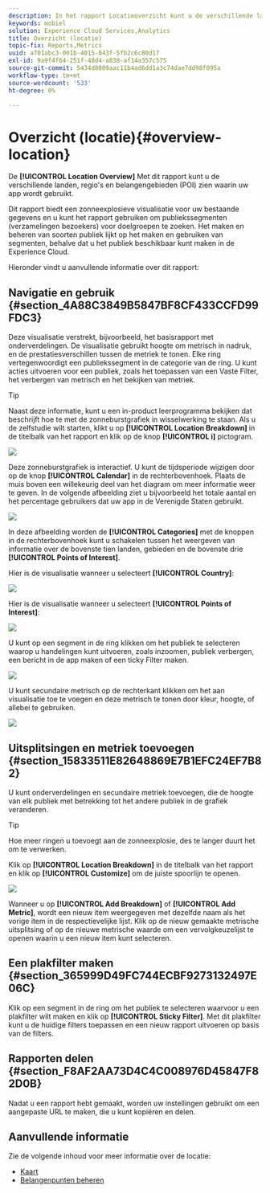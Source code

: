 ```yaml
---
description: In het rapport Locatieoverzicht kunt u de verschillende landen, regio's en belangenpunten zien waarin uw app wordt gebruikt.
keywords: mobiel
solution: Experience Cloud Services,Analytics
title: Overzicht (locatie)
topic-fix: Reports,Metrics
uuid: a701abc3-001b-4015-843f-5fb2c6c80d17
exl-id: 9a9f4f64-251f-48d4-a838-af14a357c575
source-git-commit: 5434d8809aac11b4ad6dd1a3c74dae7dd98f095a
workflow-type: tm+mt
source-wordcount: '533'
ht-degree: 0%

---
```


# Overzicht (locatie){#overview-location}

De **[!UICONTROL Location Overview]** Met dit rapport kunt u de verschillende landen, regio&#39;s en belangengebieden (POI) zien waarin uw app wordt gebruikt.

Dit rapport biedt een zonneexplosieve visualisatie voor uw bestaande gegevens en u kunt het rapport gebruiken om publiekssegmenten (verzamelingen bezoekers) voor doelgroepen te zoeken. Het maken en beheren van soorten publiek lijkt op het maken en gebruiken van segmenten, behalve dat u het publiek beschikbaar kunt maken in de Experience Cloud.

Hieronder vindt u aanvullende informatie over dit rapport:

## Navigatie en gebruik {#section_4A88C3849B5847BF8CF433CCFD99FDC3}

Deze visualisatie verstrekt, bijvoorbeeld, het basisrapport met onderverdelingen. De visualisatie gebruikt hoogte om metrisch in nadruk, en de prestatiesverschillen tussen de metriek te tonen. Elke ring vertegenwoordigt een publiekssegment in de categorie van de ring. U kunt acties uitvoeren voor een publiek, zoals het toepassen van een Vaste Filter, het verbergen van metrisch en het bekijken van metriek.

>[!TIP]
>
>Naast deze informatie, kunt u een in-product leerprogramma bekijken dat beschrijft hoe te met de zonneburstgrafiek in wisselwerking te staan. Als u de zelfstudie wilt starten, klikt u op **[!UICONTROL Location Breakdown]** in de titelbalk van het rapport en klik op de knop **[!UICONTROL i]** pictogram.

![](assets/location.png)

Deze zonneburstgrafiek is interactief. U kunt de tijdsperiode wijzigen door op de knop **[!UICONTROL Calendar]** in de rechterbovenhoek. Plaats de muis boven een willekeurig deel van het diagram om meer informatie weer te geven. In de volgende afbeelding ziet u bijvoorbeeld het totale aantal en het percentage gebruikers dat uw app in de Verenigde Staten gebruikt.

![](assets/location_mouse.png)

In deze afbeelding worden de **[!UICONTROL Categories]** met de knoppen in de rechterbovenhoek kunt u schakelen tussen het weergeven van informatie over de bovenste tien landen, gebieden en de bovenste drie **[!UICONTROL Points of Interest]**.

Hier is de visualisatie wanneer u selecteert **[!UICONTROL Country]**:

![](assets/location_countries.png)

Hier is de visualisatie wanneer u selecteert **[!UICONTROL Points of Interest]**:

![](assets/location_poi.png)

U kunt op een segment in de ring klikken om het publiek te selecteren waarop u handelingen kunt uitvoeren, zoals inzoomen, publiek verbergen, een bericht in de app maken of een ticky Filter maken.

![](assets/location_aud.png)

U kunt secundaire metrisch op de rechterkant klikken om het aan visualisatie toe te voegen en deze metrisch te tonen door kleur, hoogte, of allebei te gebruiken.

![](assets/location_secondary.png)

## Uitsplitsingen en metriek toevoegen {#section_15833511E82648869E7B1EFC24EF7B82}

U kunt onderverdelingen en secundaire metriek toevoegen, die de hoogte van elk publiek met betrekking tot het andere publiek in de grafiek veranderen.

>[!TIP]
>
>Hoe meer ringen u toevoegt aan de zonneexplosie, des te langer duurt het om te verwerken.

Klik op **[!UICONTROL Location Breakdown]** in de titelbalk van het rapport en klik op **[!UICONTROL Customize]** om de juiste spoorlijn te openen.

![](assets/location_rail.png)

Wanneer u op **[!UICONTROL Add Breakdown]** of **[!UICONTROL Add Metric]**, wordt een nieuw item weergegeven met dezelfde naam als het vorige item in de respectievelijke lijst. Klik op de nieuw gemaakte metrische uitsplitsing of op de nieuwe metrische waarde om een vervolgkeuzelijst te openen waarin u een nieuw item kunt selecteren.

## Een plakfilter maken {#section_365999D49FC744ECBF9273132497E06C}

Klik op een segment in de ring om het publiek te selecteren waarvoor u een plakfilter wilt maken en klik op **[!UICONTROL Sticky Filter]**. Met dit plakfilter kunt u de huidige filters toepassen en een nieuw rapport uitvoeren op basis van de filters.

## Rapporten delen {#section_F8AF2AA73D4C4C008976D45847F82D0B}

Nadat u een rapport hebt gemaakt, worden uw instellingen gebruikt om een aangepaste URL te maken, die u kunt kopiëren en delen.

## Aanvullende informatie

Zie de volgende inhoud voor meer informatie over de locatie:

* [Kaart](/help/using/location/c-map-points.md)
* [Belangenpunten beheren](/help/using/location/t-manage-points.md)
